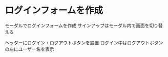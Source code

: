 # ログインフォームを作成

モーダルでログインフォームを作成
サインアップはモーダル内で画面を切り替える

ヘッダーにログイン・ログアウトボタンを設置
ログイン中はログアウトボタンの左にユーザー名を表示


